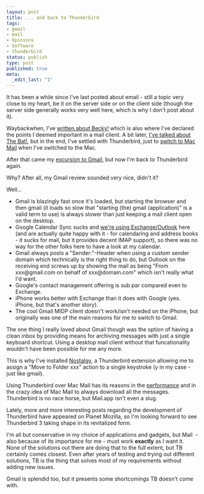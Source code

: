 ```yaml
---
layout: post
title: ... and back to Thunderbird
tags:
- gmail
- mail
- Opinions
- Software
- thunderbird
status: publish
type: post
published: true
meta:
  _edit_last: "1"
---
```

It has been a while since I've last posted about email - still a topic very close to my heart, be it on the server side or on the client side (though the server side generally works very well here, which is why I don't post about it).

Waybackwhen, I've <a href="/2003/03/mail-for-windows-as-i-like-it/">written about Becky!</a> which is also where I've declared the points I deemed important in a mail client. A bit later, <a href="/2003/08/another-mail-client/">I've talked about The Bat!</a>, but in the end, I've settled with Thunderbird, just to <a href="/2006/05/mac-mail-can-software-perform-worse/">switch to Mac Mail</a> when I've switched to the Mac.

After that came my <a href="/2007/08/gmail-the-review/">excursion to Gmail</a>, but now I'm back to Thunderbird again.

Why? After all, my Gmail review sounded very nice, didn't it?

Well...
<ul>
	<li>Gmail is blazingly fast once it's loaded, but starting the browser and then gmail (it loads so slow that "starting (the) gmail (application)" is a valid term to use) is always slower than just keeping a mail client open on the desktop.</li>
	<li>Google Calendar Sync sucks and <a href="/2003/10/each-problem-has-a-solution/">we're using Exchange/Outlook</a> here (and are actually quite happy with it - for calendaring and address books - it sucks for mail, but it provides decent IMAP support), so there was no way for the other folks here to have a look at my calendar.</li>
	<li>Gmail always posts a "Sender:"-Header when using a custom sender domain which technically is the right thing to do, but Outlook on the receiving end screws up by showing the mail as being "From xxx@gmail.com on behalf of xxx@domain.com" which isn't really what I'd want.</li>
	<li>Google's contact management offering is sub par compared even to Exchange.</li>
	<li>iPhone works better with Exchange than it does with Google (yes. iPhone, but that's another story).</li>
	<li>The cool Gmail MIDP client doesn't work/isn't needed on the iPhone, but originally was one of the main reasons for me to switch to Gmail.</li>
</ul>
The one thing I really loved about Gmail though was the option of having a clean inbox by providing means for archiving messages with just a single keyboard shortcut. Using a desktop mail client without that funcationality wouldn't have been possible for me any more.

This is why I've installed <a href="https://addons.mozilla.org/en-US/thunderbird/addon/2487">Nostalgy</a>, a Thunderbird extension allowing me to assign a "Move to Folder xxx" action to a single keystroke (y in my case - just like gmail).

Using Thunderbird over Mac Mail has its reasons in the <a href="/2006/05/mac-mail-can-software-perform-worse/">performance</a> and in the crazy idea of Mac Mail to always download all the messages. Thunderbird is no race horse, but Mail.app isn't even a slug.

Lately, more and more interesting posts regarding the development of Thunderbird have appeared on Planet Mozilla, so I'm looking forward to see Thunderbird 3 taking shape in its revitalized form.

I'm all but conservative in my choice of applications and gadgets, but Mail  - also because of its importance for me - must work <strong>exactly</strong> as I want it. None of the solutions out there are doing that to the full extent, but TB certainly comes closest. Even after years of testing and trying out different solutions, TB is the thing that solves most of my requirements without adding new issues.

Gmail is splendid too, but it presents some shortcomings TB doesn't come with.
